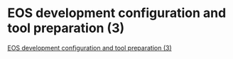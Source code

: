 # EOS development configuration and tool preparation (3)
[EOS development configuration and tool preparation (3)](https://aiwithcloud.com/2022/09/19/eos_development_configuration_and_tool_preparation_3/)